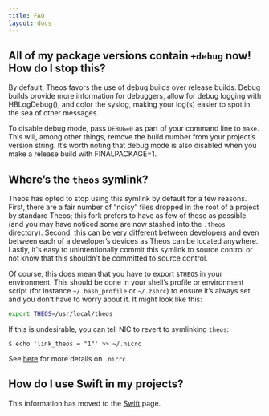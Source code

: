 ```yaml
---
title: FAQ
layout: docs
---
```


## All of my package versions contain `+debug` now! How do I stop this?
By default, Theos favors the use of debug builds over release builds. Debug builds provide more information for debuggers, allow for debug logging with HBLogDebug(), and color the syslog, making your log(s) easier to spot in the sea of other messages.

To disable debug mode, pass `DEBUG=0` as part of your command line to `make`. This will, among other things, remove the build number from your project’s version string. It’s worth noting that debug mode is also disabled when you make a release build with FINALPACKAGE=1.

## Where’s the `theos` symlink?
Theos has opted to stop using this symlink by default for a few reasons. First, there are a fair number of “noisy” files dropped in the root of a project by standard Theos; this fork prefers to have as few of those as possible (and you may have noticed some are now stashed into the `.theos` directory). Second, this can be very different between developers and even between each of a developer’s devices as Theos can be located anywhere. Lastly, it's easy to unintentionally commit this symlink to source control or not know that this shouldn’t be committed to source control.

Of course, this does mean that you have to export `$THEOS` in your environment. This should be done in your shell’s profile or environment script (for instance `~/.bash_profile` or `~/.zshrc`) to ensure it’s always set and you don’t have to worry about it. It might look like this:

```bash
export THEOS=/usr/local/theos
```

If this is undesirable, you can tell NIC to revert to symlinking `theos`:

```console
$ echo 'link_theos = "1"' >> ~/.nicrc
```

See [here](/docs/NIC.html#nicrc) for more details on `.nicrc`.

## How do I use Swift in my projects?
This information has moved to the [Swift](/docs/Swift.html) page.
